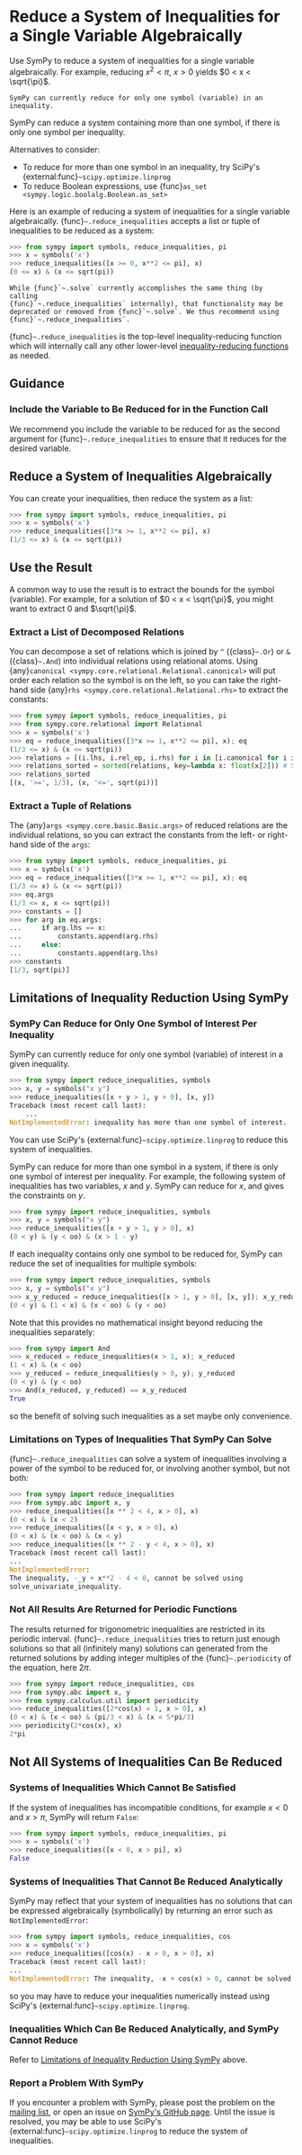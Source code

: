 # Reduce a System of Inequalities for a Single Variable Algebraically

Use SymPy to reduce a system of inequalities for a single variable
algebraically. For example, reducing $x^2 < \pi$, $x > 0$ yields $0 < x <
\sqrt{\pi}$.

```{note}
SymPy can currently reduce for only one symbol (variable) in an inequality.
```

SymPy can reduce a system containing more than one symbol, if there is only one
symbol per inequality.

Alternatives to consider:
- To reduce for more than one symbol in an inequality, try SciPy's
  {external:func}`~scipy.optimize.linprog`
- To reduce Boolean expressions, use {func}`as_set
  <sympy.logic.boolalg.Boolean.as_set>`

Here is an example of reducing a system of inequalities for a single variable
algebraically. {func}`~.reduce_inequalities` accepts a list or tuple of
inequalities to be reduced as a system:

```py
>>> from sympy import symbols, reduce_inequalities, pi
>>> x = symbols('x')
>>> reduce_inequalities([x >= 0, x**2 <= pi], x)
(0 <= x) & (x <= sqrt(pi))
```

```{note}
While {func}`~.solve` currently accomplishes the same thing (by calling 
{func}`~.reduce_inequalities` internally), that functionality may be 
deprecated or removed from {func}`~.solve`. We thus recommend using 
{func}`~.reduce_inequalities`.
```

{func}`~.reduce_inequalities` is the top-level inequality-reducing function
which will internally call any other lower-level [inequality-reducing
functions](../../modules/solvers/inequalities.rst) as needed.

## Guidance

### Include the Variable to Be Reduced for in the Function Call

We recommend you include the variable to be reduced for as the second argument
for {func}`~.reduce_inequalities` to ensure that it reduces for the desired
variable.

## Reduce a System of Inequalities Algebraically

You can create your inequalities, then reduce the system as a list:

```py
>>> from sympy import symbols, reduce_inequalities, pi
>>> x = symbols('x')
>>> reduce_inequalities([3*x >= 1, x**2 <= pi], x)
(1/3 <= x) & (x <= sqrt(pi))
```

## Use the Result

A common way to use the result is to extract the bounds for the symbol
(variable). For example, for a solution of $0 < x < \sqrt{\pi}$, you might want
to extract $0$ and $\sqrt{\pi}$.

### Extract a List of Decomposed Relations

You can decompose a set of relations which is joined by `^` ({class}`~.Or`) or
`&` ({class}`~.And`) into individual relations using relational atoms. Using
{any}`canonical <sympy.core.relational.Relational.canonical>` will put order
each relation so the symbol is on the left, so you can take the right-hand side
{any}`rhs <sympy.core.relational.Relational.rhs>` to extract the constants:

```py
>>> from sympy import symbols, reduce_inequalities, pi
>>> from sympy.core.relational import Relational
>>> x = symbols('x')
>>> eq = reduce_inequalities([3*x >= 1, x**2 <= pi], x); eq
(1/3 <= x) & (x <= sqrt(pi))
>>> relations = [(i.lhs, i.rel_op, i.rhs) for i in [i.canonical for i in eq.atoms(Relational)]]
>>> relations_sorted = sorted(relations, key=lambda x: float(x[2])) # Sorting relations just to ensure consistent list order for docstring testing
>>> relations_sorted
[(x, '>=', 1/3), (x, '<=', sqrt(pi))]
```

### Extract a Tuple of Relations

The {any}`args <sympy.core.basic.Basic.args>` of reduced relations are the
individual relations, so you can extract the constants from the left- or
right-hand side of the `args`:

```py
>>> from sympy import symbols, reduce_inequalities, pi
>>> x = symbols('x')
>>> eq = reduce_inequalities([3*x >= 1, x**2 <= pi], x); eq
(1/3 <= x) & (x <= sqrt(pi))
>>> eq.args
(1/3 <= x, x <= sqrt(pi))
>>> constants = []
>>> for arg in eq.args:
...     if arg.lhs == x:
...         constants.append(arg.rhs)
...     else:
...         constants.append(arg.lhs)
>>> constants
[1/3, sqrt(pi)]
```

## Limitations of Inequality Reduction Using SymPy

### SymPy Can Reduce for Only One Symbol of Interest Per Inequality

SymPy can currently reduce for only one symbol (variable) of interest in a given
inequality.

```py
>>> from sympy import reduce_inequalities, symbols
>>> x, y = symbols("x y")
>>> reduce_inequalities([x + y > 1, y > 0], [x, y])
Traceback (most recent call last):
    ...
NotImplementedError: inequality has more than one symbol of interest.
```

You can use SciPy's {external:func}`~scipy.optimize.linprog` to reduce this
system of inequalities.

SymPy can reduce for more than one symbol in a system, if there is only one
symbol of interest per inequality. For example, the following system of
inequalities has two variables, $x$ and $y$. SymPy can reduce for $x$, and gives
the constraints on $y$.

```py
>>> from sympy import reduce_inequalities, symbols
>>> x, y = symbols("x y")
>>> reduce_inequalities([x + y > 1, y > 0], x)
(0 < y) & (y < oo) & (x > 1 - y)
```

If each inequality contains only one symbol to be reduced for, SymPy can reduce
the set of inequalities for multiple symbols:

```py
>>> from sympy import reduce_inequalities, symbols
>>> x, y = symbols("x y")
>>> x_y_reduced = reduce_inequalities([x > 1, y > 0], [x, y]); x_y_reduced
(0 < y) & (1 < x) & (x < oo) & (y < oo)
```

Note that this provides no mathematical insight beyond reducing the inequalities
separately:

```py
>>> from sympy import And
>>> x_reduced = reduce_inequalities(x > 1, x); x_reduced
(1 < x) & (x < oo)
>>> y_reduced = reduce_inequalities(y > 0, y); y_reduced
(0 < y) & (y < oo)
>>> And(x_reduced, y_reduced) == x_y_reduced
True
```

so the benefit of solving such inequalities as a set maybe only convenience.

### Limitations on Types of Inequalities That SymPy Can Solve

{func}`~.reduce_inequalities` can solve a system of inequalities involving a
power of the symbol to be reduced for, or involving another symbol, but not
both:

```py
>>> from sympy import reduce_inequalities
>>> from sympy.abc import x, y
>>> reduce_inequalities([x ** 2 < 4, x > 0], x)
(0 < x) & (x < 2)
>>> reduce_inequalities([x < y, x > 0], x)
(0 < x) & (x < oo) & (x < y)
>>> reduce_inequalities([x ** 2 - y < 4, x > 0], x)
Traceback (most recent call last):
...
NotImplementedError: 
The inequality, -_y + x**2 - 4 < 0, cannot be solved using
solve_univariate_inequality.
```

### Not All Results Are Returned for Periodic Functions

The results returned for trigonometric inequalities are restricted in its
periodic interval. {func}`~.reduce_inequalities` tries to return just enough
solutions so that all (infinitely many) solutions can generated from the
returned solutions by adding integer multiples of the {func}`~.periodicity` of
the equation, here $2\pi$.

```py
>>> from sympy import reduce_inequalities, cos
>>> from sympy.abc import x, y
>>> from sympy.calculus.util import periodicity
>>> reduce_inequalities([2*cos(x) < 1, x > 0], x)
(0 < x) & (x < oo) & (pi/3 < x) & (x < 5*pi/3)
>>> periodicity(2*cos(x), x)
2*pi
```

## Not All Systems of Inequalities Can Be Reduced

### Systems of Inequalities Which Cannot Be Satisfied

If the system of inequalities has incompatible conditions, for example $x < 0$
and $x > \pi$, SymPy will return `False`:

```py
>>> from sympy import symbols, reduce_inequalities, pi
>>> x = symbols('x')
>>> reduce_inequalities([x < 0, x > pi], x)
False
```

### Systems of Inequalities That Cannot Be Reduced Analytically

SymPy may reflect that your system of inequalities has no solutions that can be
expressed algebraically (symbolically) by returning an error such as
`NotImplementedError`:

```py
>>> from sympy import symbols, reduce_inequalities, cos
>>> x = symbols('x')
>>> reduce_inequalities([cos(x) - x > 0, x > 0], x)
Traceback (most recent call last):
...
NotImplementedError: The inequality, -x + cos(x) > 0, cannot be solved using solve_univariate_inequality.
```

so you may have to reduce your inequalities numerically instead using SciPy's
{external:func}`~scipy.optimize.linprog`.

### Inequalities Which Can Be Reduced Analytically, and SymPy Cannot Reduce
Refer to [Limitations of Inequality Reduction Using
SymPy](#limitations-of-inequality-reduction-using-sympy) above.

### Report a Problem With SymPy

If you encounter a problem with SymPy, please post the problem on the [mailing
list](https://groups.google.com/g/sympy), or open an issue on [SymPy's GitHub
page](https://github.com/sympy/sympy/issues). Until the issue is resolved, you
may be able to use SciPy's {external:func}`~scipy.optimize.linprog` to reduce
the system of inequalities.
